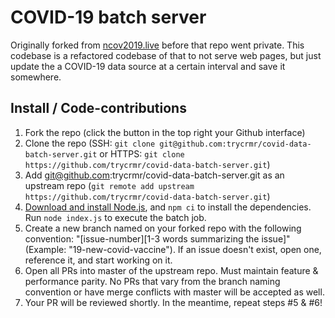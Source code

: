 # COVID-19 batch server
Originally forked from [ncov2019.live](https://ncov2019.live/) before that repo went private. This codebase is a refactored codebase of that to not serve web pages, but just update the a COVID-19 data source at a certain interval and save it somewhere. 

## Install / Code-contributions
1. Fork the repo (click the button in the top right your Github interface)
2. Clone the repo (SSH: `git clone git@github.com:trycrmr/covid-data-batch-server.git` or HTTPS: `git clone https://github.com/trycrmr/covid-data-batch-server.git`)
3. Add git@github.com:trycrmr/covid-data-batch-server.git as an upstream repo (`git remote add upstream https://github.com/trycrmr/covid-data-batch-server.git`)
4. [Download and install Node.js](https://nodejs.org/en/download/), and `npm ci` to install the dependencies. Run `node index.js` to execute the batch job.
5. Create a new branch named on your forked repo with the following convention: "[issue-number][1-3 words summarizing the issue]" (Example: "19-new-covid-vaccine"). If an issue doesn't exist, open one, reference it, and start working on it. 
6. Open all PRs into master of the upstream repo. Must maintain feature & performance parity. No PRs that vary from the branch naming convention or have merge conflicts with master will be accepted as well.
7. Your PR will be reviewed shortly. In the meantime, repeat steps #5 & #6! 


